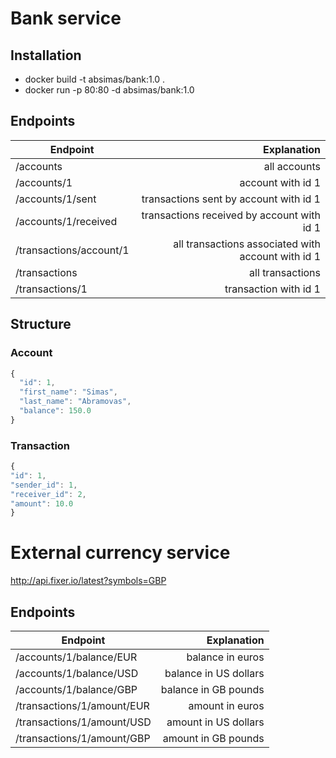 # Bank service
## Installation

* docker build -t absimas/bank:1.0 .
* docker run -p 80:80 -d absimas/bank:1.0

## Endpoints

| Endpoint               | Explanation                                        |
| ---------------------- | --------------------------------------------------:|
|/accounts               | all accounts                                       |
|/accounts/1             | account with id 1                                  |
|/accounts/1/sent        | transactions sent by account with id 1             |
|/accounts/1/received    | transactions received by account with id 1         |
|/transactions/account/1 | all transactions associated with account with id 1 |
|/transactions           | all transactions                                   |
|/transactions/1         | transaction with id 1                              |

## Structure
### Account
```javascript
{
  "id": 1,
  "first_name": "Simas",
  "last_name": "Abramovas",
  "balance": 150.0
}
```

### Transaction
```javascript
{
"id": 1,
"sender_id": 1,
"receiver_id": 2,
"amount": 10.0
}
```

# External currency service
http://api.fixer.io/latest?symbols=GBP

## Endpoints
| Endpoint                   | Explanation            |
| -------------------------- | ----------------------:|
| /accounts/1/balance/EUR    | balance in euros       |
| /accounts/1/balance/USD    | balance in US dollars  |
| /accounts/1/balance/GBP    | balance in GB pounds   |
| /transactions/1/amount/EUR | amount in euros        |
| /transactions/1/amount/USD | amount in US dollars   |
| /transactions/1/amount/GBP | amount in GB pounds    |

